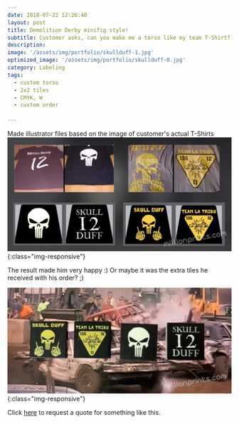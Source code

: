 ```yaml
---
date: 2018-07-22 12:26:40
layout: post
title: Demolition Derby minifig style!
subtitle: Customer asks, can you make me a torso like my team T-Shirt?
description: 
image: '/assets/img/portfolio/skullduff-1.jpg'
optimized_image: '/assets/img/portfolio/skullduff-0.jpg'
category: Labeling
tags:
  - custom torso
  - 2x2 tiles
  - CMYK, W
  - custom order
 
---
```


Made illustrator files based on the image of customer's actual T-Shirts
![otherview](/assets/img/portfolio/skullduff-2.jpg){:class="img-responsive"}

The result made him very happy :) Or maybe it was the extra tiles he received with his order? ;)

![otherview](/assets/img/portfolio/skullduff-3.jpg){:class="img-responsive"}

Click [here](https://millionprints.com/contact/) to request a quote for something like this.